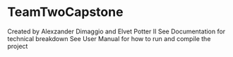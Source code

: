 # TeamTwoCapstone
Created by Alexzander Dimaggio and Elvet Potter II
See Documentation for technical breakdown
See User Manual for how to run and compile the project
